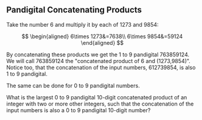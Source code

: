 
## Pandigital Concatenating Products

Take the number  $6$  and multiply it by each of  $1273$  and  $9854$:

$$
\begin{aligned}
6\times 1273&=7638\\
6\times 9854&=59124
\end{aligned}
$$

By concatenating these products we get the  $1$  to  $9$  pandigital  $763859124$. We will call  $763859124$  the "concatenated product of  $6$  and  ($1273$,$9854$)". Notice too, that the concatenation of the input numbers,  $612739854$, is also  $1$  to  $9$  pandigital.

The same can be done for  $0$  to  $9$  pandigital numbers.

What is the largest  $0$  to  $9$  pandigital  $10$-digit concatenated product of an integer with two or more other integers, such that the concatenation of the input numbers is also a  $0$  to  $9$  pandigital  $10$-digit number?
